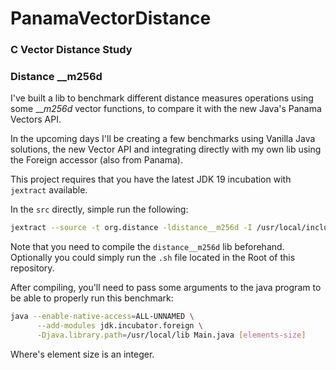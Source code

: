 # PanamaVectorDistance

### C Vector Distance Study
### Distance __m256d

I've built a lib to benchmark different distance measures operations using some ___m256d_ vector functions, to compare it with the new Java's Panama Vectors API.

In the upcoming days I'll be creating a few benchmarks using Vanilla Java solutions, the new Vector API and integrating directly with my own lib
using the Foreign accessor (also from Panama).

This project requires that you have the latest JDK 19 incubation with `jextract` available.

In the `src` directly, simple run the following:
```bash
jextract --source -t org.distance -ldistance__m256d -I /usr/local/include /usr/local/include/distance__m256d.h
```

Note that you need to compile the `distance__m256d` lib beforehand.
Optionally you could simply run the `.sh` file located in the Root of this repository.

After compiling, you'll need to pass some arguments to the java program to be able to properly run this benchmark:

```bash
java --enable-native-access=ALL-UNNAMED \
      --add-modules jdk.incubator.foreign \
      -Djava.library.path=/usr/local/lib Main.java [elements-size]
```

Where's element size is an integer.
